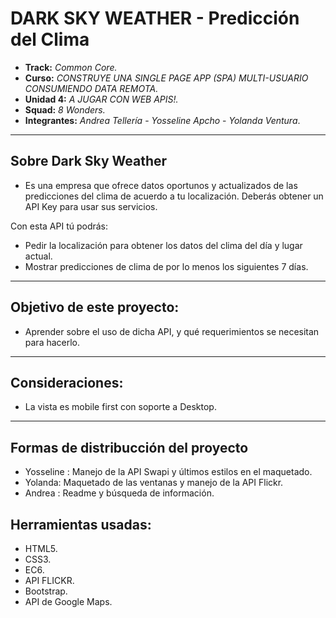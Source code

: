 # DARK SKY WEATHER - Predicción del Clima

* **Track:** _Common Core._
* **Curso:** _CONSTRUYE UNA SINGLE PAGE APP (SPA) MULTI-USUARIO CONSUMIENDO DATA REMOTA._
* **Unidad 4:** _A JUGAR CON WEB APIS!._
* **Squad:** _8 Wonders._
* **Integrantes:** _Andrea Tellería_ - _Yosseline Apcho_ - _Yolanda Ventura_.

***

## Sobre Dark Sky Weather

- Es una empresa que ofrece datos oportunos y actualizados de las predicciones del clima de acuerdo a tu localización. Deberás obtener un API Key para usar sus servicios.

Con esta API tú podrás:
- Pedir la localización para obtener los datos del clima del día y lugar actual.
- Mostrar predicciones de clima de por lo menos los siguientes 7 días.

***

## Objetivo de este proyecto:

- Aprender sobre el uso de dicha API, y qué requerimientos se necesitan para hacerlo.

***

## Consideraciones:

- La vista es mobile first con soporte a Desktop.

***

## Formas de distribucción del proyecto

* Yosseline : Manejo de la API Swapi y últimos estilos en el maquetado.
* Yolanda: Maquetado de las ventanas y manejo de la API Flickr.
* Andrea : Readme y búsqueda de información.

## Herramientas usadas:

- HTML5.
- CSS3.
- EC6.
- API FLICKR.
- Bootstrap.
- API de Google Maps.
